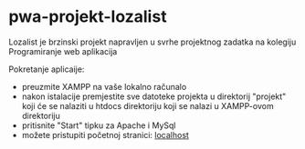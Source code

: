 # pwa-projekt-lozalist
Lozalist je brzinski projekt napravljen u svrhe projektnog zadatka na kolegiju Programiranje web aplikacija

Pokretanje aplicaije:

- preuzmite XAMPP na vaše lokalno računalo
- nakon istalacije premjestite sve datoteke projekta u direktorij "projekt" koji će se nalaziti u htdocs direktoriju koji se nalazi u XAMPP-ovom direktoriju
- pritisnite "Start" tipku za Apache i MySql
- možete pristupiti početnoj stranici: [localhost](http://localhost/projektni/)

